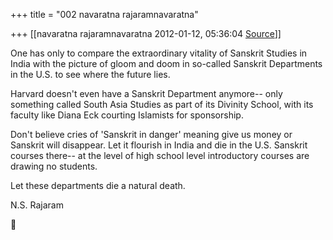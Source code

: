 +++
title = "002 navaratna rajaramnavaratna"

+++
[[navaratna rajaramnavaratna	2012-01-12, 05:36:04 [Source](https://groups.google.com/g/bvparishat/c/KECU_vvxsfo)]]





 One has only to compare the extraordinary vitality of Sanskrit Studies in India with the picture of gloom and doom in so-called Sanskrit Departments in the U.S. to see where the future lies.



 Harvard doesn't even have a Sanskrit Department anymore-- only something called South Asia Studies as part of its Divinity School, with its faculty like Diana Eck courting Islamists for sponsorship.



 Don't believe cries of 'Sanskrit in danger' meaning give us money or Sanskrit will disappear. Let it flourish in India and die in the U.S. Sanskrit courses there-- at the level of high school level introductory courses are drawing no students.



 Let these departments die a natural death.



N.S. Rajaram  
  



